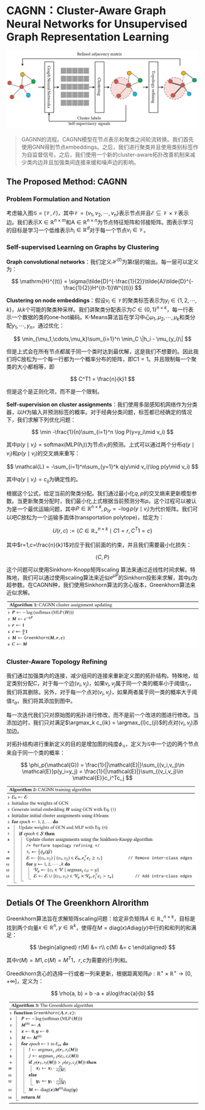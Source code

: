 # CAGNN：Cluster-Aware Graph Neural Networks for Unsupervised Graph Representation Learning

![1](2.png)

> GAGNN的流程。CAGNN模型在节点表示和聚类之间轮流转换。我们首先使用GNN得到节点embeddings。之后，我们进行聚类并且使用类别标签作为自监督信号。之后，我们使用一个新的cluster-aware拓扑改善机制来减少类内边并且加强类间连接来缓和噪声边的影响。

## The Proposed Method: CAGNN

### Problem Formulation and Notation

考虑输入图$\mathcal{G=(V,E)}$，其中$\mathcal{V}=\{v_1,v_2,\cdots,v_n\}$表示节点并且$\mathcal{E}\subseteq \mathcal{V\times V}$表示边。我们表示$\mathrm{X}\in \mathbb{R}^{n\times m}$和$\mathrm{A}\in \mathbb{R}^{n\times n}$为节点特征矩阵和邻接矩阵。图表示学习的目标是学习一个低维表示$h_i \in \mathbb{R}^d$对于每一个节点$v_i\in \mathcal{V}$。

### Self-supervised Learning on Graphs by Clustering

**Graph convolutional networks**：我们定义$\mathcal{H}^{(t)}$为第$t$层的输出。每一层可以定义为：

$$
\mathrm{H}^{(t)} = \sigma(\tilde{D}^{-\frac{1}{2}}\tilde{A}\tilde{D}^{-\frac{1}{2}}H^{(t-1)}W^{(t)})
$$

**Clustering on node embeddings**：假设$v_i \in \mathcal{V}$的聚类标签表示为$y_i\in \{1,2,\cdots,k\}$，从$k$个可能的聚类种采样。我们讲聚类分配表示为$C\in \{0,1\}^{n\times k}$，每一行表示一个数据的类的one-hot编码。K-Means算法旨在学习中心$\mu_1,\mu_2,\cdots,\mu_k$和类分配$y_1,\cdots,y_n$，通过优化：

$$
\min_{\mu_1,\cdots,\mu_k}\sum_{i=1}^n \min_C \|h_i - \mu_{y_i}\|
$$

但是上式会在所有节点都属于同一个类时达到最优解，这是我们不想要的。因此我们将$\mathrm{C}$放松为一个每一行都为一个概率分布的矩阵，即$\mathrm{C1=1}$。并且限制每一个聚类的大小都相等，即

$$
C^T1 = \frac{n}{k}1
$$

但是这个是正则化项，而不是一个限制。

**Self-supervision on cluster assignments**：我们使用多层感知机网络作为分类器，以$H$为输入并预测标签的概率。对于经典分类问题，标签都已经确定的情况下，我们求解下列优化问题：

$$
\min -\frac{1}{n}\sum_{i=1}^n \log P(y=y_i\mid v_i)
$$

其中$p(y\mid v_i) = \text{softmax}(\text{MLP}(h_i))$为节点$v_i$的预测。上式可以通过两个分布$q(y\mid v_i)$和$p(y\mid v_i)$的交叉熵来重写：

$$
\mathcal{L} = -\sum_{i=1}^n\sum_{y=1}^k q(y\mid v_i)\log p(y\mid v_i)
$$

其中$q(y\mid v_i)=c_{ij}$为确定性的。

根据这个公式，给定当前的聚类分配。我们通过最小化$q,p$的交叉熵来更新模型参数。当更新聚类分配时，我们最小化上式根据当前预测分布$p$。这个过程可以被认为是一个最优运输问题，其中$P\in \mathbb{R}^{n\times k}, p_{iy} = -\log p(y\mid v_i)$为代价矩阵。我们可以吧$C$放松为一个运输多面体(transportation polytope)，给定为：

$$
U(r,c) := \{C\in \mathbb{R}_+^{n\times k}\mid C1=r, C^T1 = c\}
$$

其中$r=1,c=\frac{n}{k}1$对应于我们前面的约束，并且我们需要最小化损失：

$$
\langle C,P\rangle
$$

这个问题可以使用Sinkhorn-Knopp矩阵scaling 算法来通过近线性时间求解。特殊地，我们可以通过使用scaling算法来近似$e^{\mu P}$的Sinkhorn投影来求解，其中$\mu$为超参数。在CAGNN种，我们使用Sinkhorn算法的贪心版本，Greenkhorn算法来近似求解。

![2](3.png)

### Cluster-Aware Topology Refining

我们通过加强类内的连接，减少组间的连接来重新定义图的拓扑结构。特殊地，给定类别分配$C$，对于每一个边$(v_i,v_j)$，如果$v_i,v_j$属于同一个类的概率小于阈值$\tau_r$，我们将其删除。另外，对于每一个点对$(v_i,v_j)$，如果两者属于同一类的概率大于阈值$\tau_a$，我们将其添加到图中。

每一次迭代我们只对原始图的拓扑进行修改，而不是前一个改进的图进行修改。当添加边时，我们只对满足$\argmax_k c_{ik} = \argmax_{l}c_{jl}$的点对$(v_i,v_j)$添加边。

对拓扑结构进行重新定义的目的是增加图的纯度$\phi_{\mathcal{G}}$，定义为$\mathcal{G}$中一个边的两个节点来自于同一个类的概率：

$$
\phi_p(\mathcal{G}) = \frac{1}{|\mathcal{E}|}\sum_{(v_i,v_j)\in \mathcal{E}}p(y_i=y_j) = \frac{1}{|\mathcal{E}|}\sum_{(v_i,v_j)\in \mathcal{E}}c_i^Tc_j
$$

![3](4.png)

## Detials Of The Greenkhorn Alrorithm

Greenkhorn算法旨在求解矩阵scaling问题：给定非负矩阵$A\in \mathbb{R}_{+}^{n\times k}$，目标是找到两个向量$x\in \mathbb{R}^n, y\in \mathbb{R}^k$，使得在$M = \text{diag}(x)A\text{diag}(y)$中行的和和列的和满足：

$$
\begin{aligned}
    r(M) &= r\\
    c(M) &= c
\end{aligned}
$$

其中$r(M) = M1, c(M)=M^T1$，$r,c$为需要的行/列和。

Greedkhorn贪心的选择一行或者一列来更新，根据距离矩阵$\rho: \mathbb{R}^+\times \mathbb{R}^+ \rightarrow [0, +\infty]$，定义为：

$$
\rho(a, b) = b -a + a\log\frac{a}{b}
$$

![4](5.png)
